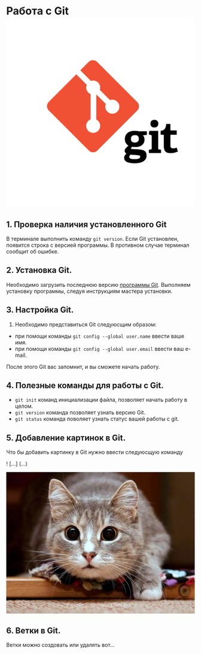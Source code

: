 # Работа с Git![alt text](<git for-1.png>)
## 1. Проверка наличия установленного Git
В терминале выполнить команду `git version`. Если Git установлен, появится строка с версией программы. В противном случае терминал сообщит об ошибке.

## 2. Установка Git.
Необходимо загрузить последнюю версию [программы Git](https://git-scm.com/download). Выполняем установку программы, следуя инструкциям мастера установки.

## 3. Настройка Git.

1. Необходимо представиться Git следуюсщим образом:

* при помощи команды `git config --global user.name` ввести ваше имя.
* при помощи команды `git config --global user.email` ввести ваш e-mail.

После этого Git вас запомнит, и вы сможете начать работу.

## 4. Полезные команды для работы с Git.


* `git init` команд инициализации файла, позволяет начать работу в целом.
* `git version` команда позволяет узнать версию Git.
* `git status` команда поволяет узнать статус вашей работы с git.

## 5. Добавление картинок в Git.

Что бы добавить картинку в Git нужно ввести следуюсщую команду

! [...] (...)

![dumbass](dumbass.jpg)













## 6. Ветки в Git.

Ветки можно создовать или удалять вот...





